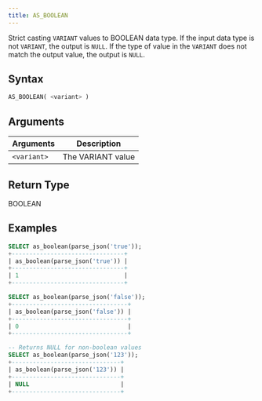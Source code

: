 ```yaml
---
title: AS_BOOLEAN
---
```


Strict casting `VARIANT` values to BOOLEAN data type.
If the input data type is not `VARIANT`, the output is `NULL`.
If the type of value in the `VARIANT` does not match the output value, the output is `NULL`.

## Syntax

```sql
AS_BOOLEAN( <variant> )
```

## Arguments

| Arguments   | Description       |
|-------------|-------------------|
| `<variant>` | The VARIANT value |

## Return Type

BOOLEAN

## Examples

```sql
SELECT as_boolean(parse_json('true'));
+--------------------------------+
| as_boolean(parse_json('true')) |
+--------------------------------+
| 1                              |
+--------------------------------+

SELECT as_boolean(parse_json('false'));
+---------------------------------+
| as_boolean(parse_json('false')) |
+---------------------------------+
| 0                               |
+---------------------------------+

-- Returns NULL for non-boolean values
SELECT as_boolean(parse_json('123'));
+-------------------------------+
| as_boolean(parse_json('123')) |
+-------------------------------+
| NULL                          |
+-------------------------------+
```
